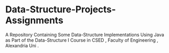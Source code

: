 # Data-Structure-Projects-Assignments
A Repository Containing Some Data-Structure Implementations Using Java as Part of the Data-Structure I Course in CSED , Faculty of Engineering , Alexandria Uni .
